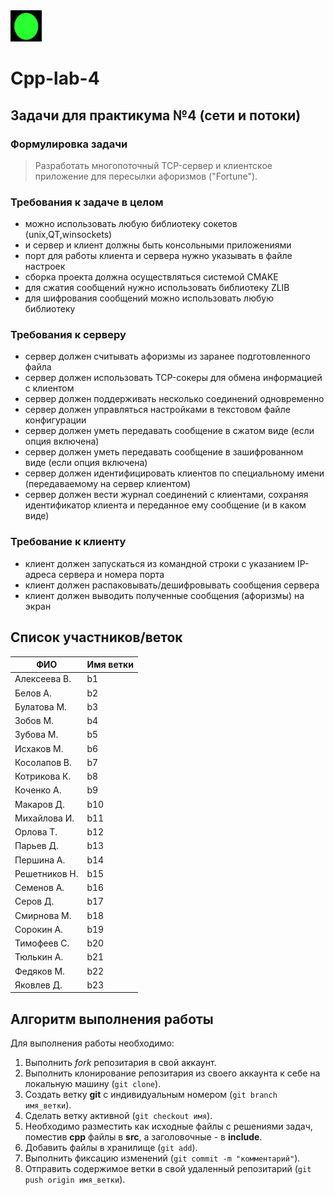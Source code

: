 <img src="img/green.png" width="50" height="50">

# Cpp-lab-4

## Задачи для практикума №4 (сети и потоки)

### Формулировка задачи


> Разработать многопоточный TCP-сервер и клиентское приложение для пересылки афоризмов ("Fortune"). 

### Требования к задаче в целом

- можно использовать любую библиотеку сокетов (unix,QT,winsockets)
- и сервер и клиент должны быть консольными приложениями
- порт для работы клиента и сервера нужно указывать в файле настроек
- сборка проекта должна осуществляться системой CMAKE
- для сжатия сообщений нужно использовать библиотеку  ZLIB
- для шифрования сообщений можно использовать любую библиотеку

### Требования к серверу

- сервер должен считывать афоризмы из заранее подготовленного файла
- сервер должен использовать TCP-сокеры для обмена информацией с клиентом
- сервер должен поддерживать несколько соединений одновременно
- сервер должен управляться настройками в текстовом файле конфигурации
- сервер должен уметь передавать сообщение в сжатом виде (если опция включена)
- сервер должен уметь передавать сообщение в зашифрованном виде (если опция включена)
- сервер должен идентифицировать клиентов по специальному имени (передаваемому на сервер клиентом)
- сервер должен вести журнал соединений с клиентами, сохраняя идентификатор клиента и переданное ему сообщение (и в каком виде)

### Требование к клиенту

- клиент должен запускаться из командной строки с указанием IP-адреса сервера и номера порта
- клиент должен распаковывать/дешифровывать сообщения сервера
- клиент должен выводить полученные сообщения (афоризмы) на экран


  
 
## Список участников/веток

|  ФИО              | Имя ветки |
|-------------------|-----------|
| Алексеева В.     | b1 |
| Белов А.     | b2 |
| Булатова М.    | b3 |
| Зобов М.|  b4 |
| Зубова М.         | b5  |
| Исхаков М.        | b6 |
| Косолапов В.       | b7 |
| Котрикова К.     | b8 |
| Коченко А.       | b9 |
| Макаров Д.     | b10 |
| Михайлова И.           | b11 |
| Орлова Т.   | b12  |
| Парьев Д.      | b13 |
| Першина А.        | b14 |
| Решетников Н.            | b15 |
| Семенов А. | b16 |
| Серов Д.      | b17 |
| Смирнова М. | b18 |
| Сорокин А.  | b19 |
| Тимофеев С.   | b20 |
| Тюлькин А.     | b21 |
| Федяков М.   |  b22 |
| Яковлев Д.   | b23 |

## Алгоритм выполнения работы

Для выполнения работы необходимо:

1. Выполнить *fork* репозитария в свой аккаунт.
1. Выполнить клонирование репозитария из своего аккаунта к себе на локальную машину (`git clone`).
1. Создать ветку **git** с индивидуальным номером (`git branch имя_ветки`).
1. Сделать ветку активной (`git checkout имя`).
1. Необходимо разместить как исходные файлы с решениями задач, поместив **cpp** файлы в **src**, а заголовочные - в **include**. 
1. Добавить файлы в хранилище (`git add`).
1. Выполнить фиксацию изменений (`git commit -m "комментарий"`).
1. Отправить содержимое ветки в свой удаленный репозитарий (`git push origin имя_ветки`).


